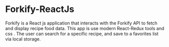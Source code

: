 # Forkify-ReactJs
Forkify is a React js application that interacts with the Forkify API to fetch and display recipe food data. This app is use modern React-Redux tools and css . The user can search for a specific recipe, and save to a favorites list via local storage. 
